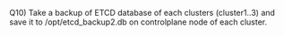 Q10) Take a backup of ETCD database of each clusters (cluster1..3) and save it to /opt/etcd_backup2.db on controlplane node of each cluster.

